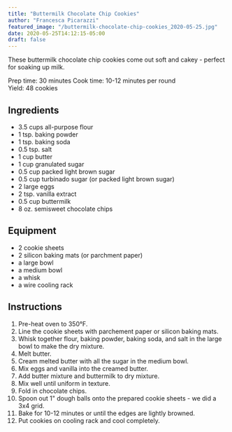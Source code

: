 ```yaml
---
title: "Buttermilk Chocolate Chip Cookies"
author: "Francesca Picarazzi"
featured_image: "/buttermilk-chocolate-chip-cookies_2020-05-25.jpg"
date: 2020-05-25T14:12:15-05:00
draft: false
---
```


These buttermilk chocolate chip cookies come out soft and cakey - perfect for
soaking up milk.

Prep time: 30 minutes
Cook time: 10-12 minutes per round  
Yield: 48 cookies

## Ingredients

- 3.5 cups all-purpose flour
- 1 tsp. baking powder
- 1 tsp. baking soda
- 0.5 tsp. salt
- 1 cup butter
- 1 cup granulated sugar
- 0.5 cup packed light brown sugar
- 0.5 cup turbinado sugar (or packed light brown sugar)
- 2 large eggs
- 2 tsp. vanilla extract
- 0.5 cup buttermilk
- 8 oz. semisweet chocolate chips

## Equipment

- 2 cookie sheets
- 2 silicon baking mats (or parchment paper)
- a large bowl
- a medium bowl
- a whisk
- a wire cooling rack

## Instructions

1. Pre-heat oven to 350°F.
2. Line the cookie sheets with parchement paper or silicon baking mats.
3. Whisk together flour, baking powder, baking soda, and salt in the large bowl to make the dry mixture.
4. Melt butter.
5. Cream melted butter with all the sugar in the medium bowl.
6. Mix eggs and vanilla into the creamed butter.
7. Add butter mixture and buttermilk to dry mixture.
8. Mix well until uniform in texture.
9. Fold in chocolate chips.
10. Spoon out 1" dough balls onto the prepared cookie sheets - we did a 3x4 grid.
11. Bake for 10-12 minutes or until the edges are lightly browned.
12. Put cookies on cooling rack and cool completely.